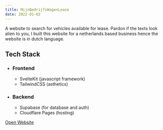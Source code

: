 ```yaml
---
title: MijnBedrijfsWagenLease
date: 2022-01-02
---
```


A website to search for vehicles available for lease.
Pardon if the texts look alien to you, I built this website for a netherlands based business hence the website is in dutch language.


## Tech Stack
- ### Frontend
  - SvelteKit (javascript framework)
  - TailwindCSS (asthetics)
- ### Backend
  - Supabase (for database and auth)
  - Cloudflare Pages (hosting)

[Open Website](https://mijnbedrijfswagenlease.nl/)